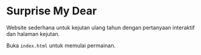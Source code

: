 # Surprise My Dear

Website sederhana untuk kejutan ulang tahun dengan pertanyaan interaktif dan halaman kejutan.

Buka `index.html` untuk memulai permainan.

